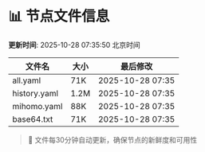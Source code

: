 # 📊 节点文件信息

**更新时间**: 2025-10-28 07:35:50 北京时间

| 文件名 | 大小 | 最后修改 |
|--------|------|----------|
| all.yaml | 71K | 2025-10-28 07:35 |
| history.yaml | 1.2M | 2025-10-28 07:35 |
| mihomo.yaml | 88K | 2025-10-28 07:35 |
| base64.txt | 71K | 2025-10-28 07:35 |

> 🔄 文件每30分钟自动更新，确保节点的新鲜度和可用性
